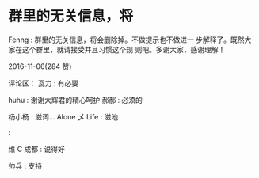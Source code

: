 # 群里的无关信息，将

Fenng : 群里的无关信息，将会删除掉。不做提示也不做进一 步解释了。既然大家在这个群里，就请接受并且习惯这个规 则吧。多谢大家，感谢理解！

2016-11-06(284 赞)

评论区： 瓦力 : 有必要

huhu : 谢谢大辉君的精心呵护 郝郝 : 必须的

杨小杨 : 滋词… Alone 乄 Life : 滋池

:

维 C 成都 : 说得好

帅兵 : 支持